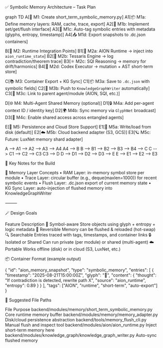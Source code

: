 ✅ Symbolic Memory Architecture – Task Plan

graph TD
  A[🔧 M1: Create short_term_symbolic_memory.py]
  A1[📦 M1a: Define memory layers: RAM, cache, trace, export]
  A2[🔁 M1b: Implement set/get/flush interface]
  A3[🧠 M1c: Auto-tag symbolic entries with metadata (glyphs, entropy, timestamp)]
  A4[📤 M1d: Export snapshots to .dc.json containers]

  B[🧪 M2: Runtime Integration Points]
  B1[🌌 M2a: AION Runtime → inject into `aion_runtime_state`]
  B2[📐 M2b: Tessaris Engine → log contradiction/theorem trace]
  B3[⚛ M2c: SQI Reasoning → memory for drift/harmonics]
  B4[🧬 M2d: Codex Executor → mutation + AST short-term store]

  C[📚 M3: Container Export + KG Sync]
  C1[📦 M3a: Save to `.dc.json` with symbolic fields]
  C2[🧠 M3b: Push to `KnowledgeGraphWriter` automatically]
  C3[🔗 M3c: Link to parent agent/module (AION, SQI, etc.)]

  D[🌐 M4: Multi-Agent Shared Memory (optional)]
  D1[🔒 M4a: Add per-agent context ID / identity key]
  D2[🌍 M4b: Sync memory via `GlyphNet` broadcast]
  D3[🧠 M4c: Enable shared access across entangled agents]

  E[📂 M5: Persistence and Cloud Store Support]
  E1[💾 M5a: Write/load from disk (default)]
  E2[☁️ M5b: Cloud backend adapter (S3, GCS)]
  E3[🪐 M5c: Future: LuxNet memory shard adapter]

  A --> A1 --> A2 --> A3 --> A4
  A4 --> B
  B --> B1 --> B2 --> B3 --> B4 --> C
  C --> C1 --> C2 --> C3
  C3 --> D
  D --> D1 --> D2 --> D3 --> E
  E --> E1 --> E2 --> E3

  📌 Key Notes for the Build

🧠 Memory Layer Concepts
	•	RAM Layer: in-memory symbol store per module
	•	Trace Layer: circular buffer (e.g., deque(maxlen=1000)) for recent symbolic events
	•	Flush Layer: .dc.json export of current memory state
	•	KG Sync Layer: auto-injection of flushed memory into KnowledgeGraphWriter

⸻

🪄 Design Goals

Feature
Description
🧬 Symbol-aware
Store objects using glyph + entropy + logic metadata
🔁 Reversible
Memory can be flushed & reloaded (hot-swap)
🔍 Searchable
Entries traced with tags, timestamps, and container links
🔒 Isolated or Shared
Can run private (per module) or shared (multi-agent)
☁️ Portable
Works offline (disk) or in cloud (S3, LuxNet, etc.)


📦 Container Format (example output)

{
  "id": "aion_memory_snapshot",
  "type": "symbolic_memory",
  "entries": [
    {
      "timestamp": "2025-08-21T15:00:00Z",
      "glyph": "🧠",
      "content": {
        "thought": "If contradiction is detected, rewrite path X",
        "source": "aion_runtime",
        "entropy": 0.89
      }
    }
  ],
  "tags": ["AION", "runtime", "short-term", "auto-export"]
}

🧰 Suggested File Paths

File
Purpose
backend/modules/memory/short_term_symbolic_memory.py
Core runtime memory buffer
backend/modules/memory/memory_adapter.py
Disk/cloud persistence abstraction
backend/tools/memory_flush_cli.py
Manual flush and inspect tool
backend/modules/aion/aion_runtime.py
Inject short-term memory here
backend/modules/knowledge_graph/knowledge_graph_writer.py
Auto-sync flushed memory



